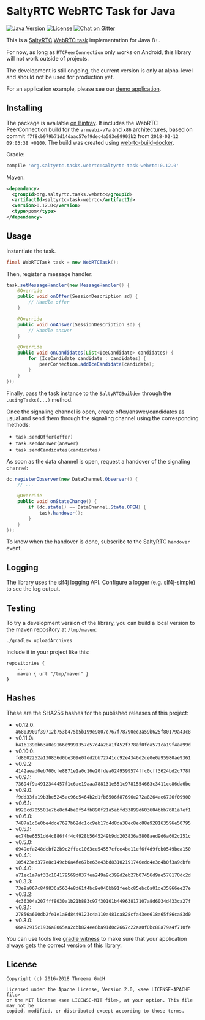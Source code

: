 # SaltyRTC WebRTC Task for Java

[![Java Version](https://img.shields.io/badge/java-7%2B-orange.svg)](https://github.com/saltyrtc/saltyrtc-client-java)
[![License](https://img.shields.io/badge/license-MIT%20%2F%20Apache%202.0-blue.svg)](https://github.com/saltyrtc/saltyrtc-client-java)
[![Chat on Gitter](https://badges.gitter.im/saltyrtc/Lobby.svg)](https://gitter.im/saltyrtc/Lobby)

This is a [SaltyRTC](https://github.com/saltyrtc/saltyrtc-meta) [WebRTC
task](https://github.com/saltyrtc/saltyrtc-meta/blob/master/Task-WebRTC.md)
implementation for Java 8+.

For now, as long as `RTCPeerConnection` only works on Android, this library
will not work outside of projects.

The development is still ongoing, the current version is only at alpha-level
and should not be used for production yet.

For an application example, please see our [demo
application](https://github.com/saltyrtc/saltyrtc-demo).


## Installing

The package is available [on
Bintray](https://bintray.com/saltyrtc/maven/saltyrtc-client/). It includes the
WebRTC PeerConnection build for the `armeabi-v7a` and `x86` architectures,
based on commit `f7f8cb979b71d14daac57ef9dec4a583e99902b2` from `2018-02-12
09:03:38 +0100`. The build was created using
[webrtc-build-docker](https://github.com/threema-ch/webrtc-build-docker).

Gradle:

```groovy
compile 'org.saltyrtc.tasks.webrtc:saltyrtc-task-webrtc:0.12.0'
```

Maven:

```xml
<dependency>
  <groupId>org.saltyrtc.tasks.webrtc</groupId>
  <artifactId>saltyrtc-task-webrtc</artifactId>
  <version>0.12.0</version>
  <type>pom</type>
</dependency>
```


## Usage

Instantiate the task.

```java
final WebRTCTask task = new WebRTCTask();
```

Then, register a message handler:

```java
task.setMessageHandler(new MessageHandler() {
    @Override
    public void onOffer(SessionDescription sd) {
        // Handle offer
    }

    @Override
    public void onAnswer(SessionDescription sd) {
        // Handle answer
    }

    @Override
    public void onCandidates(List<IceCandidate> candidates) {
        for (IceCandidate candidate : candidates) {
            peerConnection.addIceCandidate(candidate);
        }
    }
});
```

Finally, pass the task instance to the `SaltyRTCBuilder` through the
`.usingTasks(...)` method.

Once the signaling channel is open, create offer/answer/candidates as usual and
send them through the signaling channel using the corresponding methods:

- `task.sendOffer(offer)`
- `task.sendAnswer(answer)`
- `task.sendCandidates(candidates)`

As soon as the data channel is open, request a handover of the signaling channel:

```java
dc.registerObserver(new DataChannel.Observer() {
    // ...

    @Override
    public void onStateChange() {
        if (dc.state() == DataChannel.State.OPEN) {
            task.handover();
        }
    }
});
```

To know when the handover is done, subscribe to the SaltyRTC `handover` event.


## Logging

The library uses the slf4j logging API. Configure a logger (e.g. slf4j-simple)
to see the log output.


## Testing

To try a development version of the library, you can build a local version to
the maven repository at `/tmp/maven`:

    ./gradlew uploadArchives

Include it in your project like this:

    repositories {
        ...
        maven { url "/tmp/maven" }
    }


## Hashes

These are the SHA256 hashes for the published releases of this project:

- v0.12.0: `a6803909f39712b753b475b5b199e9807c767f78790ec3a59b625f80179a43c8`
- v0.11.0: `b4161390b63a0e9166e9991357e57c4a28a1f452f378af0fca571ca19f4aa99d`
- v0.10.0: `fd8602252a130836d0be309e0fdd2bb72741cc92e4346d2ce0e0a95980ae9361`
- v0.9.2: `4142aead0eb700cfe8871e1a0c16e20fdea0249599574ffc0cff3624bd2c778f`
- v0.9.1: `73694f9a4912344457f1c6ae19aaa788131e551c9781554663c3411ce86da6bc`
- v0.9.0: `f9dd33fa19b3be5245ac96c5464b2d1fb6506f87696e272a8264ae6726f09900`
- v0.6.1: `b928cd705501e7be8cf4be0f54fb890f21a5abfd33899d603604bbb7681a7ef1`
- v0.6.0: `7487a1c6e0be4dce7627b62dc1cc9eb17d4d8da38ec8ec88e928163596e50795`
- v0.5.1: `ec74be6551dd4c886f4f4c4928b5645249b9dd203836a5808aed9d6a602c251c`
- v0.5.0: `6949efa248dcbf22b9c2ffec1063ce54557cfce4be11ef6f4d9fcb0549bca150`
- v0.4.1: `105423ed377e8c149cb6a4fe67be63e43bd83102191740edc4e3c4b0f3a9cbfe`
- v0.4.0: `a71ec1a7af32c104179569d037fea249a9c399d2eb27b07456d9ae578170dc2d`
- v0.3.3: `73e9a067c849836a5634e8d61f4bc9e046bb91feebc85ebc6a01de35866ee27e`
- v0.3.2: `4c36304a207fff8030a1b21b883c97f30101b44963817107a8d6034d433ca27f`
- v0.3.1: `27856a600db2fe1e1a8d8449123c4a110a481ca828cfa43ee618a65f86ca83d0`
- v0.3.0: `66a92915c1936a8065aa2cbb824ee6ba91d0c2667c22aa0f0bc88a79a4f710fe`

You can use tools like [gradle
witness](https://github.com/WhisperSystems/gradle-witness) to make sure that
your application always gets the correct version of this library.


## License

    Copyright (c) 2016-2018 Threema GmbH

    Licensed under the Apache License, Version 2.0, <see LICENSE-APACHE file>
    or the MIT license <see LICENSE-MIT file>, at your option. This file may not be
    copied, modified, or distributed except according to those terms.
